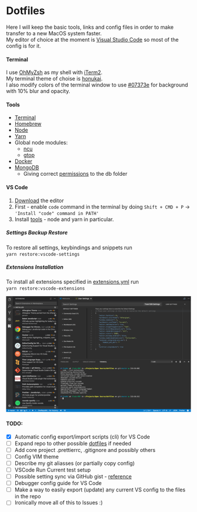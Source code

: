 # Dotfiles

Here I will keep the basic tools, links and config files in order to make transfer to a new MacOS system faster.  
My editor of choice at the moment is [Visual Studio Code](#vs-code) so most of the config is for it.

#### Terminal

I use [OhMyZsh](https://github.com/robbyrussell/oh-my-zsh#basic-installation) as my shell with [iTerm2](https://www.iterm2.com/downloads.html).  
My terminal theme of choise is [honukai](https://github.com/oskarkrawczyk/honukai-iterm-zsh#installation).  
I also modify colors of the terminal window to use [#07373e](http://www.color-hex.com/color/07373e) for background with 10% blur and opacity.

#### Tools
- [Terminal](#terminal)
- [Homebrew](https://brew.sh/index.html)
- [Node](https://nodejs.org/en/)
- [Yarn](https://yarnpkg.com/en/docs/install)
- Global node modules:
  - [ncu](https://www.npmjs.com/package/npm-check-updates)
  - [gtop](https://www.npmjs.com/package/gtop)
- [Docker](https://docs.docker.com/docker-for-mac/install/#download-docker-for-mac)
- [MongoDB](https://docs.mongodb.com/manual/tutorial/install-mongodb-on-os-x/#install-mongodb-community-edition-with-homebrew)
  - Giving correct [permissions](https://stackoverflow.com/a/29003511) to the db folder

#### VS Code

1) [Download](https://github.com/Microsoft/vscode) the editor
2) First - enable `code` command in the terminal by doing `Shift + CMD + P` -> `'Install "code" command in PATH'`  
3) Install [tools](#tools) - node and yarn in particular.

##### Settings Backup Restore

To restore all settings, keybindings and snippets run  
`yarn restore:vscode-settings`

##### Extensions Installation
To install all extensions specified in [extensions.yml](./vscode/extensions.yml) run  
`yarn restore:vscode-extensions`

<img alt="VS Code Extensions" src="./img/vscode.png" width="900px">

#### TODO:
- [x] Automatic config export/import scripts (cli) for VS Code
- [ ] Expand repo to other possible [dotfiles](https://dotfiles.github.io/) if needed
- [ ] Add core project .prettierrc, .gitignore and possibly others
- [ ] Config VIM theme
- [ ] Describe my git aliasses (or partially copy config)
- [ ] VSCode Run Current test setup
- [ ] Possible setting sync via GitHub gist - [reference](https://marketplace.visualstudio.com/items?itemName=Shan.code-settings-sync)
- [ ] Debugger config guide for VS Code
- [ ] Make a way to easily export (update) any current VS config to the files in the repo
- [ ] Ironically move all of this to Issues :)
